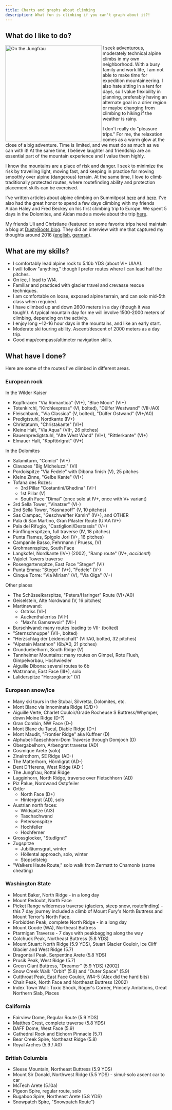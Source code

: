 ```yaml
---
title: Charts and graphs about climbing
description: What fun is climbing if you can't graph about it?!
---
```


## What do I like to do?

<img align="left" width="300" src="/images/michael_jungfrau.jpg"
alt="On the Jungfrau" />

I seek adventurous, moderately technical alpine climbs in my own
neighborhood. With a busy family and work life, I am not able to make time for
expedition mountaineering. I also hate sitting in a tent for days, so I value
flexibility in planning, preferably having an alternate goal in a drier region
or maybe changing from climbing to hiking if the weather is rainy.

I don't really do "pleasure trips." For me, the relaxation comes as a warm glow
at the close of a big adventure. Time is limited, and we must do as much as we
can with it! At the same time, I believe laughter and friendship are an
essential part of the mountain experience and I value them highly.

I know the mountains are a place of risk and danger. I seek to minimize the risk
by travelling light, moving fast, and keeping in practice for moving smoothly
over alpine (dangerous) terrain. At the same time, I love to climb traditionally
protected routes, where routefinding ability and protection placement skills can
be exercised.

I've written articles about alpine climbing on Summitpost [here](https://www.summitpost.org/article/298107/Thoughts-on-4th-class-terrain.html)
and [here](https://www.summitpost.org/article/284184/Alpine-Climbing-Thoughts.html). I've also
had the great honor to spend a few days climbing with my friends Aidan Haley and Fred Beckey
on his first climbing trip to Europe. We spent 5 days in the Dolomites, and Aidan made a movie
about the trip [here](https://vimeo.com/70662261).

My friends Uli and Christiane (featured on some favorite trips here) maintain
a blog at [DustyBoots.blog](https://www.dustyboots.blog/). They did an interview with me that captured my
thoughts around 2016 ([english](https://www.dustyboots.blog/love-is-when-you-become-the-valley-the-space-that-allows/), [german](https://www.dustyboots.blog/bergphilosoph-michael/)).

## What are my skills?

* I comfortably lead alpine rock to 5.10b YDS (about VI+ UIAA).
* I will follow "anything," though I prefer routes where I can lead half the pitches.
* On ice, I lead to WI4.
* Familiar and practiced with glacier travel and crevasse rescue techniques.
* I am comfortable on loose, exposed alpine terrain, and can solo mid-5th class when required.
* I have climbed up and down 2600 meters in a day (though it was tough!). A typical mountain day for me will involve 1500-2000 meters of climbing, depending on the activity.
* I enjoy long ~12-16 hour days in the mountains, and like an early start.
* Moderate ski touring ability. Ascent/descent of 2000 meters as a day trip.
* Good map/compass/altimeter navigation skills.

## What have I done?

Here are some of the routes I've climbed in different areas. 

### European rock

In the Wilder Kaiser

* Kopfkraxen "Via Romantica" (VI+), "Blue Moon" (VI+)
* Totenkirchl, "Kirchlexpress" (VI, bolted), "Dülfer Westwand" (VII-/A0)
* Fleischbank, "Via Classica" (V, bolted), "Dülfer Ostwand" (VI+/A0)
* Predigtstuhl, Nordkante (IV+)
* Christaturm, "Christakante" (VI+)
* Kleine Halt, "Via Aqua" (VII-, 26 pitches)
* Bauernpredigtstuhl, "Alte West Wand" (VI+), "Rittlerkante" (VI+)
* Elmauer Halt, "Kopftörlgrat" (IV+)

In the Dolomites

* Salamiturm, "Comici" (VI+)
* Ciavazes "Big Micheluzzi" (VI)
* Pordoispitze "Via Fedele" with Dibona finish (V), 25 pitches
* Kleine Zinne, "Gelbe Kante" (VI+)
* Tofana des Rozes:
  * 3rd Pillar "Costantini/Ghedina" (VI-)
  * 1st Pillar (V)
  * South Face "Dimai" (once solo at IV+, once with V+ variant)
* 3rd Sella Tower, "Vinatzer" (VI-)
* 2nd Sella Tower, "Kasnapoff" (V, 10 pitches)
* Sas Ciampac, "Geschweifter Kamin" (IV+), and OTHER
* Pala di San Martino, Gran Pilaster Route (UIAA IV+)
* Pala del Rifugio, "Castiglioni/Destassis" (V+)
* Fünffingerspitzen, full traverse (IV, 18 pitches)
* Punta Fiames, Spigolo Jori (V+, 16 pitches)
* Campanile Basso, Fehrmann / Pruess, (V)
* Grohmannspitze, South Face
* Langkofel, Nordkante (IV+) (2002), "Ramp route" (IV+, *accident!*)
* Vajolet Towers traverse
* Rosengartenspitze, East Face "Steger" (VI)
* Punta Emma: "Steger" (V+), "Fedele" (V-)
* Cinque Torre: "Via Miriam" (V), "Via Olga" (V+)

Other places

* The Schüsselkarspitze, "Peters/Haringer" Route (VI+/A0)
* Geiselstein, Alte Nordwand (V, 16 pitches)
* Martinswand: 
  * Ostriss (VI-)
  * Auckenthalerriss (VII-)
  * "Maxl's Gamsrevoir" (VII-)
* Burschlwand: many routes leading to VII- (bolted)
* "Sternschnuppe" (VII-, bolted)
* "Herzschlag der Leidenschaft" (VII/A0, bolted, 32 pitches)
* "Alpstein Marathon" (6b/A0, 21 pitches)
* Grunduebelhorn, South Ridge (V)
* Tannheimer Mountains: many routes on Gimpel, Rote Flueh, Gimpelvorbau, Hochwiesler
* Aiguille Dibona: several routes to 6b
* Watzmann, East Face (III+), solo
* Laliderspitze "Herzogkante" (V)


### European snow/ice

* Many ski tours in the Stubai, Silvretta, Dolomites, etc.
* Mont Blanc via Innominata Ridge (D/D+)
* Aiguille Verte, Charlet Couloir/Grade Rocheuse S Buttress/Whymper, down Moine Ridge (D-?)
* Gran Combin, NW Face (D-)
* Mont Blanc du Tacul, Diable Ridge (D+)
* Mont Maudit, "Frontier Ridge" aka Kuffner (D)
* Alphubel-Taeschhorn-Dom Traverse through Domjoch (D)
* Obergabelhorn, Arbengrat traverse (AD)
* Cosmique Arete (solo)
* Zinalrothorn, SE Ridge (AD-)
* The Matterhorn, Hörnligrat (AD-)
* Dent D'Herens, West Ridge (AD-)
* The Jungfrau, Rottal Ridge
* Lagginhorn, North Ridge, traverse over Fletschhorn (AD)
* Piz Palue, Nordwand Ostpfeiler
* Ortler
  * North Face (D+)
  * Hintergrat (AD), solo
* Austrian north faces:
  * Wildspitze (AI3)
  * Taschachwand
  * Petersenspitze
  * Hochfeiler
  * Hochferner
* Grossglocker, "Studlgrat"
* Zugspitze
  * Jubiläumsgrat, winter
  * Höllental approach, solo, winter
  * Stopselsteig
* "Walkers Haute Route," solo walk from Zermatt to Chamonix (some cheating)

### Washington State

* Mount Baker, North Ridge - in a long day
* Mount Redoubt, North Face
* Picket Range wilderness traverse (glaciers, steep snow, routefinding) - this 7 day journey included a climb of Mount Fury's North Buttress and Mount Terror's North Face.
* Forbidden Peak, complete North Ridge - in a long day
* Mount Goode (WA), Northeast Buttress
* Ptarmigan Traverse - 7 days with peakbagging along the way
* Colchuck Peak, Northeast Buttress (5.8 YDS)
* Mount Stuart: North Ridge (5.9 YDS), Stuart Glacier Couloir, Ice Cliff Glacier and West Ridge (5.7)
* Dragontail Peak, Serpentine Arete (5.8 YDS)
* Prusik Peak, West Ridge (5.7)
* Green Giant Buttress, "Dreamer" (5.9 YDS) (2002)
* Snow Creek Wall: "Orbit" (5.8) and "Outer Space" (5.9)
* Cutthroat Peak, East Face Couloir, WI4-5 (Alex did the hard bits)
* Chair Peak, North Face and Northeast Buttress (2002)
* Index Town Wall: Toxic Shock, Roger's Corner, Princely Ambitions, Great Northern Slab, Pisces

### California

* Fairview Dome, Regular Route (5.9 YDS)
* Matthes Crest, complete traverse (5.8 YDS)
* DAFF Dome, West Face (5.9)
* Cathedral Rock and Eichorn Pinnacle (5.7)
* Bear Creek Spire, Northeast Ridge (5.8)
* Royal Arches (5.9 / A0)

### British Columbia

* Sleese Mountain, Northeast Buttress (5.9 YDS)
* Mount Sir Donald, Northwest Ridge (5.5 YDS) - simul-solo ascent car to car
* McTech Arete (5.10a)
* Pigeon Spire, regular route, solo
* Bugaboo Spire, Northeast Arete (5.8 YDS)
* Snowpatch Spire, "Snowpatch Route")


